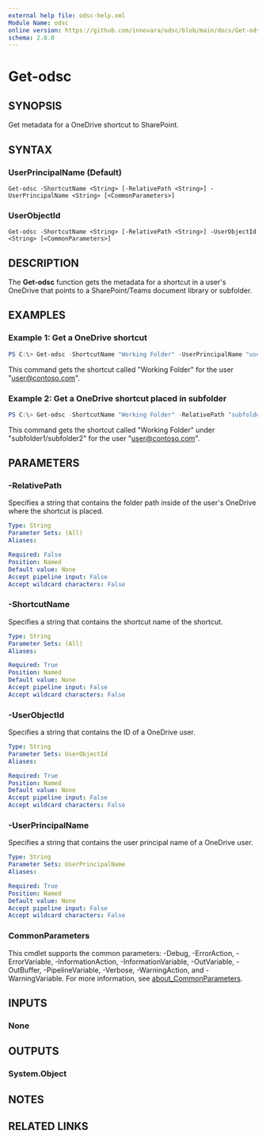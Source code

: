 ```yaml
---
external help file: odsc-help.xml
Module Name: odsc
online version: https://github.com/innovara/odsc/blob/main/docs/Get-odsc.md
schema: 2.0.0
---
```


# Get-odsc

## SYNOPSIS
Get metadata for a OneDrive shortcut to SharePoint.

## SYNTAX

### UserPrincipalName (Default)
```
Get-odsc -ShortcutName <String> [-RelativePath <String>] -UserPrincipalName <String> [<CommonParameters>]
```

### UserObjectId
```
Get-odsc -ShortcutName <String> [-RelativePath <String>] -UserObjectId <String> [<CommonParameters>]
```

## DESCRIPTION
The **Get-odsc** function gets the metadata for a shortcut in a user's OneDrive that points to a SharePoint/Teams document library or subfolder.

## EXAMPLES

### Example 1: Get a OneDrive shortcut
```powershell
PS C:\> Get-odsc -ShortcutName "Working Folder" -UserPrincipalName "user@contoso.com"
```

This command gets the shortcut called "Working Folder" for the user "user@contoso.com".

### Example 2: Get a OneDrive shortcut placed in subfolder
```powershell
PS C:\> Get-odsc -ShortcutName "Working Folder" -RelativePath "subfolder1/subfolder2" -UserPrincipalName "user@contoso.com"
```

This command gets the shortcut called "Working Folder" under "subfolder1/subfolder2" for the user "user@contoso.com".

## PARAMETERS

### -RelativePath
Specifies a string that contains the folder path inside of the user's OneDrive where the shortcut is placed.

```yaml
Type: String
Parameter Sets: (All)
Aliases:

Required: False
Position: Named
Default value: None
Accept pipeline input: False
Accept wildcard characters: False
```

### -ShortcutName
Specifies a string that contains the shortcut name of the shortcut.

```yaml
Type: String
Parameter Sets: (All)
Aliases:

Required: True
Position: Named
Default value: None
Accept pipeline input: False
Accept wildcard characters: False
```

### -UserObjectId
Specifies a string that contains the ID of a OneDrive user.

```yaml
Type: String
Parameter Sets: UserObjectId
Aliases:

Required: True
Position: Named
Default value: None
Accept pipeline input: False
Accept wildcard characters: False
```

### -UserPrincipalName
Specifies a string that contains the user principal name of a OneDrive user.

```yaml
Type: String
Parameter Sets: UserPrincipalName
Aliases:

Required: True
Position: Named
Default value: None
Accept pipeline input: False
Accept wildcard characters: False
```

### CommonParameters
This cmdlet supports the common parameters: -Debug, -ErrorAction, -ErrorVariable, -InformationAction, -InformationVariable, -OutVariable, -OutBuffer, -PipelineVariable, -Verbose, -WarningAction, and -WarningVariable. For more information, see [about_CommonParameters](http://go.microsoft.com/fwlink/?LinkID=113216).

## INPUTS

### None

## OUTPUTS

### System.Object
## NOTES

## RELATED LINKS

